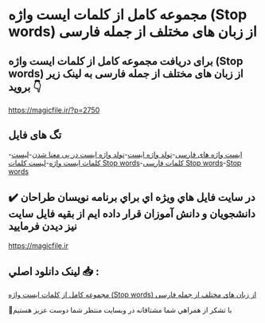 # مجموعه کامل از کلمات ایست واژه (Stop words) از زبان های مختلف از جمله فارسی

## برای دریافت مجموعه کامل از کلمات ایست واژه (Stop words) از زبان های مختلف از جمله فارسی به لینک زیر بروید 👇

https://magicfile.ir/?p=2750

## تگ های فایل

-[ایست واژه های فارسی](https://magicfile.ir/product/%da%a9%d9%84%d9%85%d8%a7%d8%aa-%d8%a7%db%8c%d8%b3%d8%aa-%d9%88%d8%a7%da%98%d9%87-stop-words-%d8%b2%d8%a8%d8%a7%d9%86-%d9%87%d8%a7%db%8c-%d9%85%d8%ae%d8%aa%d9%84%d9%81-%d9%81%d8%a7%d8%b1%d8%b3%db%8c/)-[تولد واژه ایست](https://magicfile.ir/product/%da%a9%d9%84%d9%85%d8%a7%d8%aa-%d8%a7%db%8c%d8%b3%d8%aa-%d9%88%d8%a7%da%98%d9%87-stop-words-%d8%b2%d8%a8%d8%a7%d9%86-%d9%87%d8%a7%db%8c-%d9%85%d8%ae%d8%aa%d9%84%d9%81-%d9%81%d8%a7%d8%b1%d8%b3%db%8c/)-[تولد واژه ایست در پی معنا شدن](https://magicfile.ir/product/%da%a9%d9%84%d9%85%d8%a7%d8%aa-%d8%a7%db%8c%d8%b3%d8%aa-%d9%88%d8%a7%da%98%d9%87-stop-words-%d8%b2%d8%a8%d8%a7%d9%86-%d9%87%d8%a7%db%8c-%d9%85%d8%ae%d8%aa%d9%84%d9%81-%d9%81%d8%a7%d8%b1%d8%b3%db%8c/)-[لیست کلمات ایست واژه](https://magicfile.ir/product/%da%a9%d9%84%d9%85%d8%a7%d8%aa-%d8%a7%db%8c%d8%b3%d8%aa-%d9%88%d8%a7%da%98%d9%87-stop-words-%d8%b2%d8%a8%d8%a7%d9%86-%d9%87%d8%a7%db%8c-%d9%85%d8%ae%d8%aa%d9%84%d9%81-%d9%81%d8%a7%d8%b1%d8%b3%db%8c/)-[لیست کلمات Stop words](https://magicfile.ir/product/%da%a9%d9%84%d9%85%d8%a7%d8%aa-%d8%a7%db%8c%d8%b3%d8%aa-%d9%88%d8%a7%da%98%d9%87-stop-words-%d8%b2%d8%a8%d8%a7%d9%86-%d9%87%d8%a7%db%8c-%d9%85%d8%ae%d8%aa%d9%84%d9%81-%d9%81%d8%a7%d8%b1%d8%b3%db%8c/)-[کلمات فارسی Stop words](https://magicfile.ir/product/%da%a9%d9%84%d9%85%d8%a7%d8%aa-%d8%a7%db%8c%d8%b3%d8%aa-%d9%88%d8%a7%da%98%d9%87-stop-words-%d8%b2%d8%a8%d8%a7%d9%86-%d9%87%d8%a7%db%8c-%d9%85%d8%ae%d8%aa%d9%84%d9%81-%d9%81%d8%a7%d8%b1%d8%b3%db%8c/)-[Stop words](https://magicfile.ir/product/%da%a9%d9%84%d9%85%d8%a7%d8%aa-%d8%a7%db%8c%d8%b3%d8%aa-%d9%88%d8%a7%da%98%d9%87-stop-words-%d8%b2%d8%a8%d8%a7%d9%86-%d9%87%d8%a7%db%8c-%d9%85%d8%ae%d8%aa%d9%84%d9%81-%d9%81%d8%a7%d8%b1%d8%b3%db%8c/)

## ✔️ در سايت فايل هاي ويژه اي براي برنامه نويسان طراحان دانشجويان و دانش آموزان قرار داده ايم از بقيه فايل سايت نيز ديدن فرماييد

https://magicfile.ir


## لينک دانلود اصلي 📥 :

[مجموعه کامل از کلمات ایست واژه (Stop words) از زبان های مختلف از جمله فارسی](https://magicfile.ir/product/%da%a9%d9%84%d9%85%d8%a7%d8%aa-%d8%a7%db%8c%d8%b3%d8%aa-%d9%88%d8%a7%da%98%d9%87-stop-words-%d8%b2%d8%a8%d8%a7%d9%86-%d9%87%d8%a7%db%8c-%d9%85%d8%ae%d8%aa%d9%84%d9%81-%d9%81%d8%a7%d8%b1%d8%b3%db%8c/) 


🙏با تشکر از همراهي شما مشتاقانه در وبسایت منتظر شما دوست عزیز هستیم

